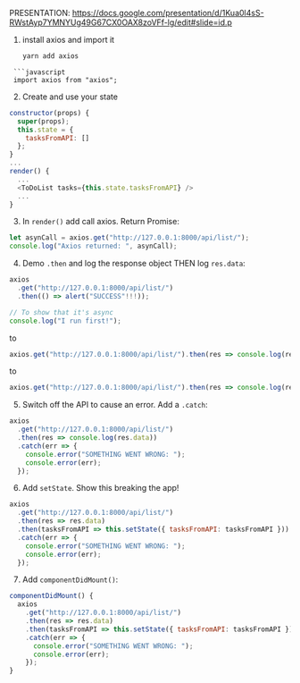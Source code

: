 PRESENTATION: https://docs.google.com/presentation/d/1Kua0l4sS-RWstAyp7YMNYUg49G67CX0OAX8zoVFf-lg/edit#slide=id.p

1. install axios and import it

   ```bash
   yarn add axios
   ```

````
 ```javascript
 import axios from "axios";
````

2. Create and use your state

```javascript
constructor(props) {
  super(props);
  this.state = {
    tasksFromAPI: []
  };
}
...
render() {
  ...
  <ToDoList tasks={this.state.tasksFromAPI} />
  ...
}
```

3. In `render()` add call axios. Return Promise:

```javascript
let asynCall = axios.get("http://127.0.0.1:8000/api/list/");
console.log("Axios returned: ", asynCall);
```

4. Demo `.then` and log the response object THEN log `res.data`:

```javascript
axios
  .get("http://127.0.0.1:8000/api/list/")
  .then(() => alert("SUCCESS"!!!));

// To show that it's async
console.log("I run first!");
```

to

```javascript
axios.get("http://127.0.0.1:8000/api/list/").then(res => console.log(res));
```

to

```javascript
axios.get("http://127.0.0.1:8000/api/list/").then(res => console.log(res.data));
```

5. Switch off the API to cause an error. Add a `.catch`:

```javascript
axios
  .get("http://127.0.0.1:8000/api/list/")
  .then(res => console.log(res.data))
  .catch(err => {
    console.error("SOMETHING WENT WRONG: ");
    console.error(err);
  });
```

6. Add `setState`. Show this breaking the app!

```javascript
axios
  .get("http://127.0.0.1:8000/api/list/")
  .then(res => res.data)
  .then(tasksFromAPI => this.setState({ tasksFromAPI: tasksFromAPI }))
  .catch(err => {
    console.error("SOMETHING WENT WRONG: ");
    console.error(err);
  });
```

7. Add `componentDidMount()`:

```javascript
componentDidMount() {
  axios
    .get("http://127.0.0.1:8000/api/list/")
    .then(res => res.data)
    .then(tasksFromAPI => this.setState({ tasksFromAPI: tasksFromAPI }))
    .catch(err => {
      console.error("SOMETHING WENT WRONG: ");
      console.error(err);
    });
}
```
